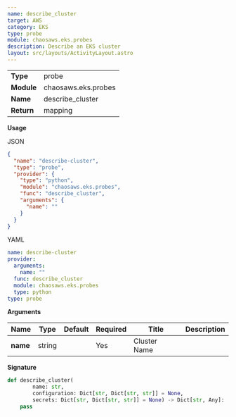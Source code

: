 ```yaml
---
name: describe_cluster
target: AWS
category: EKS
type: probe
module: chaosaws.eks.probes
description: Describe an EKS cluster
layout: src/layouts/ActivityLayout.astro
---
```


|            |                     |
| ---------- | ------------------- |
| **Type**   | probe               |
| **Module** | chaosaws.eks.probes |
| **Name**   | describe_cluster    |
| **Return** | mapping             |

**Usage**

JSON

```json
{
  "name": "describe-cluster",
  "type": "probe",
  "provider": {
    "type": "python",
    "module": "chaosaws.eks.probes",
    "func": "describe_cluster",
    "arguments": {
      "name": ""
    }
  }
}
```

YAML

```yaml
name: describe-cluster
provider:
  arguments:
    name: ""
  func: describe_cluster
  module: chaosaws.eks.probes
  type: python
type: probe
```

**Arguments**

| Name     | Type   | Default | Required | Title        | Description |
| -------- | ------ | ------- | -------- | ------------ | ----------- |
| **name** | string |         | Yes      | Cluster Name |             |

**Signature**

```python
def describe_cluster(
        name: str,
        configuration: Dict[str, Dict[str, str]] = None,
        secrets: Dict[str, Dict[str, str]] = None) -> Dict[str, Any]:
    pass

```
